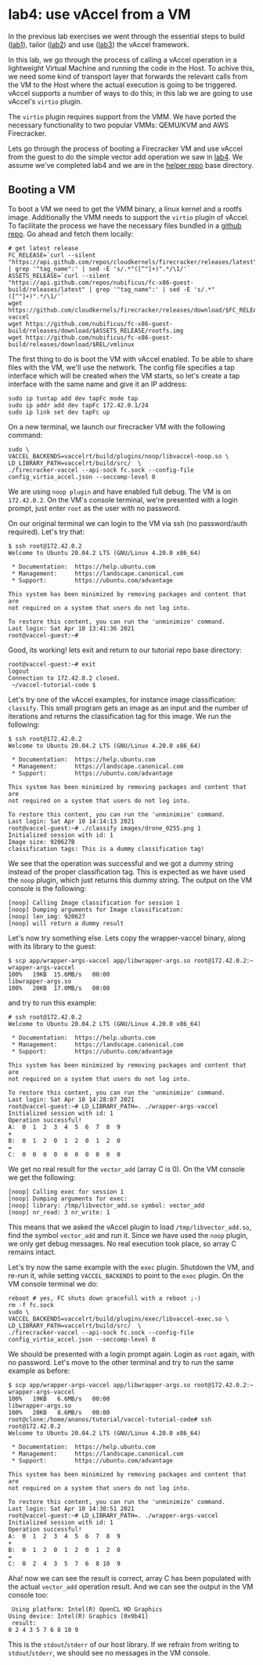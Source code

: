 # lab4: use vAccel from a VM

In the previous lab exercises we went through the essential steps to build
([lab1](https://github.com/nubificus/vaccel-tutorials/tree/main/lab1)), tailor
([lab2](https://github.com/nubificus/vaccel-tutorials/tree/main/lab2)) and use
([lab3](https://github.com/nubificus/vaccel-tutorials/tree/main/lab3)) the
vAccel framework.

In this lab, we go through the process of calling a vAccel operation in a
lightweight Virtual Machine and running the code in the Host. To achive this,
we need some kind of transport layer that forwards the relevant calls from the
VM to the Host where the actual execution is going to be triggered. vAccel
supports a number of ways to do this; in this lab we are going to use vAccel's
`virtio` plugin.

The `virtio` plugin requires support from the VMM. We have ported the necessary
functionality to two popular VMMs: QEMU/KVM and AWS Firecracker.

Lets go through the process of booting a Firecracker VM and use vAccel from the
guest to do the simple vector add operation we saw in
[lab4](https://github.com/nubificus/vaccel-tutorials/tree/main/lab4). We assume
we've completed lab4 and we are in the [helper
repo](https://github.com/nubificus/vaccel-tutorials-code) base directory.

## Booting a VM

To boot a VM we need to get the VMM binary, a linux kernel and a rootfs image.
Additionally the VMM needs to support the `virtio` plugin of vAccel. To
facilitate the process we have the necessary files bundled in a [github
repo](https://github.com/nubificus/fc-x86-guest-build/releases/latest). Go
ahead and fetch them locally:

```
# get latest release
FC_RELEASE=`curl --silent "https://api.github.com/repos/cloudkernels/firecracker/releases/latest" | grep '"tag_name":' | sed -E 's/.*"([^"]+)".*/\1/'`
ASSETS_RELEASE=`curl --silent "https://api.github.com/repos/nubificus/fc-x86-guest-build/releases/latest" | grep '"tag_name":' | sed -E 's/.*"([^"]+)".*/\1/'`
wget https://github.com/cloudkernels/firecracker/releases/download/$FC_RELEASE/firecracker-vaccel
wget https://github.com/nubificus/fc-x86-guest-build/releases/download/$ASSETS_RELEASE/rootfs.img
wget https://github.com/nubificus/fc-x86-guest-build/releases/download/$REL/vmlinux

```

The first thing to do is boot the VM with vAccel enabled. To be able to share
files with the VM, we'll use the network. The config file specifies a tap
interface which will be created when the VM starts, so let's create a tap
interface with the same name and give it an IP address:

```
sudo ip tuntap add dev tapFc mode tap
sudo ip addr add dev tapFc 172.42.0.1/24
sudo ip link set dev tapFc up
```

On a new terminal, we launch our firecracker VM with the
following command:

```
sudo \
VACCEL_BACKENDS=vaccelrt/build/plugins/noop/libvaccel-noop.so \
LD_LIBRARY_PATH=vaccelrt/build/src/  \
./firecracker-vaccel --api-sock fc.sock --config-file config_virtio_accel.json --seccomp-level 0
```

We are using `noop plugin` and have enabled full debug. The VM is on
`172.42.0.2`.  On the VM's console terminal, we're presented with a login
prompt, just enter `root` as the user with no password.

On our original terminal we can login to the VM via ssh (no password/auth
required). Let's try that:

```
$ ssh root@172.42.0.2
Welcome to Ubuntu 20.04.2 LTS (GNU/Linux 4.20.0 x86_64)

 * Documentation:  https://help.ubuntu.com
 * Management:     https://landscape.canonical.com
 * Support:        https://ubuntu.com/advantage

This system has been minimized by removing packages and content that are
not required on a system that users do not log into.

To restore this content, you can run the 'unminimize' command.
Last login: Sat Apr 10 13:41:36 2021
root@vaccel-guest:~# 
```

Good, its working! lets exit and return to our tutorial repo base directory:

```
root@vaccel-guest:~# exit
logout
Connection to 172.42.0.2 closed.
 ~/vaccel-tutorial-code $
```

Let's try one of the vAccel examples, for instance image classification:
`classify`. This small program gets an image as an input and the number of
iterations and returns the classification tag for this image. We run the
following:

```
$ ssh root@172.42.0.2
Welcome to Ubuntu 20.04.2 LTS (GNU/Linux 4.20.0 x86_64)

 * Documentation:  https://help.ubuntu.com
 * Management:     https://landscape.canonical.com
 * Support:        https://ubuntu.com/advantage

This system has been minimized by removing packages and content that are
not required on a system that users do not log into.

To restore this content, you can run the 'unminimize' command.
Last login: Sat Apr 10 14:14:13 2021
root@vaccel-guest:~# ./classify images/drone_0255.png 1
Initialized session with id: 1
Image size: 920627B
classification tags: This is a dummy classification tag!
```

We see that the operation was successful and we got a dummy string instead of
the proper classification tag. This is expected as we have used the `noop`
plugin, which just returns this dummy string. The output on the VM console is
the following:

```
[noop] Calling Image classification for session 1
[noop] Dumping arguments for Image classification:
[noop] len_img: 920627
[noop] will return a dummy result
```

Let's now try something else. Lets copy the wrapper-vaccel binary, along with
its library to the guest:

```
$ scp app/wrapper-args-vaccel app/libwrapper-args.so root@172.42.0.2:~
wrapper-args-vaccel                                                                                   100%   19KB  15.6MB/s   00:00    
libwrapper-args.so                                                                                    100%   20KB  17.0MB/s   00:00    
```

and try to run this example:

```
# ssh root@172.42.0.2
Welcome to Ubuntu 20.04.2 LTS (GNU/Linux 4.20.0 x86_64)

 * Documentation:  https://help.ubuntu.com
 * Management:     https://landscape.canonical.com
 * Support:        https://ubuntu.com/advantage

This system has been minimized by removing packages and content that are
not required on a system that users do not log into.

To restore this content, you can run the 'unminimize' command.
Last login: Sat Apr 10 14:28:07 2021
root@vaccel-guest:~# LD_LIBRARY_PATH=. ./wrapper-args-vaccel 
Initialized session with id: 1
Operation successful!
A:  0  1  2  3  4  5  6  7  8  9 
+
B:  0  1  2  0  1  2  0  1  2  0 
=
C:  0  0  0  0  0  0  0  0  0  0 
```

We get no real result for the `vector_add` (array C is 0). On the VM console we
get the following:

```
[noop] Calling exec for session 1
[noop] Dumping arguments for exec:
[noop] library: /tmp/libvector_add.so symbol: vector_add
[noop] nr_read: 3 nr_write: 1
```

This means that we asked the vAccel plugin to load `/tmp/libvector_add.so`,
find the symbol `vector_add` and run it. Since we have used the `noop` plugin,
we only get debug messages. No real execution took place, so array C remains
intact. 

Let's try now the same example with the `exec` plugin. Shutdown the VM, and
re-run it, while setting `VACCEL_BACKENDS` to point to the `exec` plugin. On
the VM console terminal we do:

```
reboot # yes, FC shuts down gracefull with a reboot ;-)
rm -f fc.sock
sudo \
VACCEL_BACKENDS=vaccelrt/build/plugins/exec/libvaccel-exec.so \
LD_LIBRARY_PATH=vaccelrt/build/src/  \
./firecracker-vaccel --api-sock fc.sock --config-file config_virtio_accel.json --seccomp-level 0
```

We should be presented with a login prompt again. Login as `root` again, with
no password. Let's move to the other terminal and try to run the same example
as before:

```
$ scp app/wrapper-args-vaccel app/libwrapper-args.so root@172.42.0.2:~
wrapper-args-vaccel                                                                                   100%   19KB   6.6MB/s   00:00    
libwrapper-args.so                                                                                    100%   20KB   8.6MB/s   00:00    
root@clone:/home/ananos/tutorial/vaccel-tutorial-code# ssh root@172.42.0.2
Welcome to Ubuntu 20.04.2 LTS (GNU/Linux 4.20.0 x86_64)

 * Documentation:  https://help.ubuntu.com
 * Management:     https://landscape.canonical.com
 * Support:        https://ubuntu.com/advantage

This system has been minimized by removing packages and content that are
not required on a system that users do not log into.

To restore this content, you can run the 'unminimize' command.
Last login: Sat Apr 10 14:30:51 2021
root@vaccel-guest:~# LD_LIBRARY_PATH=. ./wrapper-args-vaccel 
Initialized session with id: 1
Operation successful!
A:  0  1  2  3  4  5  6  7  8  9 
+
B:  0  1  2  0  1  2  0  1  2  0 
=
C:  0  2  4  3  5  7  6  8 10  9 
```

Aha! now we can see the result is correct, array C has been populated with the
actual `vector_add` operation result. And we can see the output in the VM
console too:

```
 Using platform: Intel(R) OpenCL HD Graphics
Using device: Intel(R) Graphics [0x9b41]
 result: 
0 2 4 3 5 7 6 8 10 9 
```

This is the `stdout`/`stderr` of our host library. If we refrain from writing
to `stdout`/`stderr`, we should see no messages in the VM console.





